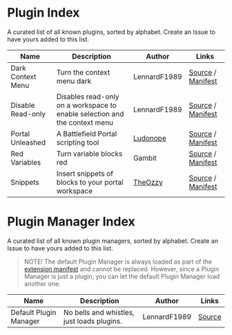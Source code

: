 # Plugin Index
A curated list of all known plugins, sorted by alphabet. Create an Issue to have yours added to this list.

| Name | Description | Author | Links |
|-|-|-|-|
| Dark Context Menu | Turn the context menu dark | LennardF1989 | [Source](https://github.com/LennardF1989/BF2042-Portal-Extensions/tree/master/plugins/dark-context-menu) / [Manifest](https://bf2042-portal-extensions.lennardf1989.com/plugins/dark-context-menu/manifest.json)
| Disable Read-only | Disables read-only on a workspace to enable selection and the context menu | LennardF1989 | [Source](https://github.com/LennardF1989/BF2042-Portal-Extensions/tree/master/plugins/disable-readonly) / [Manifest](https://bf2042-portal-extensions.lennardf1989.com/plugins/disable-readonly/manifest.json)
| Portal Unleashed | A Battlefield Portal scripting tool | [Ludonope](https://github.com/Ludonope) | [Source](https://github.com/Ludonope/BFPortalUnleashed) / [Manifest](https://ludonope.github.io/BFPortalUnleashed/dist/manifest.json)
| Red Variables | Turn variable blocks red	| Gambit | [Source](https://github.com/LennardF1989/BF2042-Portal-Extensions/tree/master/plugins/red-variables) / [Manifest](https://bf2042-portal-extensions.lennardf1989.com/plugins/red-variables/manifest.json)
| Snippets | Insert snippets of blocks to your portal workspace | [TheOzzy](https://github.com/The0zzy) | [Source](https://github.com/The0zzy/bf2042-portal-snippet-plugin) / [Manifest](https://the0zzy.github.io/bf2042-portal-snippet-plugin/manifest.json)

# Plugin Manager Index
A curated list of all known plugin managers, sorted by alphabet. Create an Issue to have yours added to this list.

> NOTE! The default Plugin Manager is always loaded as part of the [extension manifest](https://github.com/LennardF1989/BF2042-Portal-Extensions/blob/master/dist/manifest.json) and cannot be replaced. However, since a Plugin Manager is just a plugin, you can let the default Plugin Manager load another one.

| Name | Description | Author | Links |
|-|-|-|-|
| Default Plugin Manager | No bells and whistles, just loads plugins. | LennardF1989 | [Source](https://github.com/LennardF1989/BF2042-Portal-Extensions/tree/master/plugins/plugin-manager)
